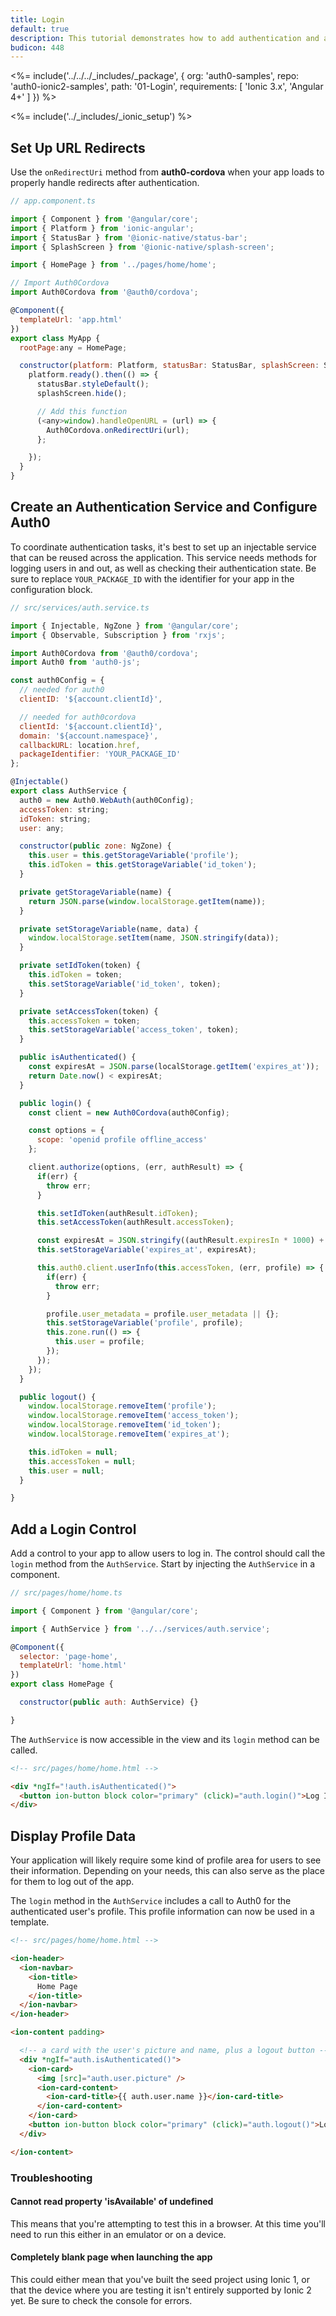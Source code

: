 ```yaml
---
title: Login
default: true
description: This tutorial demonstrates how to add authentication and authorization to an Ionic 2+ app
budicon: 448
---
```


<%= include('../../../_includes/_package', {
  org: 'auth0-samples',
  repo: 'auth0-ionic2-samples',
  path: '01-Login',
  requirements: [
    'Ionic 3.x',
    'Angular 4+'
  ]
}) %>

<%= include('../_includes/_ionic_setup') %>

## Set Up URL Redirects

Use the `onRedirectUri` method from **auth0-cordova** when your app loads to properly handle redirects after authentication.

```js
// app.component.ts

import { Component } from '@angular/core';
import { Platform } from 'ionic-angular';
import { StatusBar } from '@ionic-native/status-bar';
import { SplashScreen } from '@ionic-native/splash-screen';

import { HomePage } from '../pages/home/home';

// Import Auth0Cordova
import Auth0Cordova from '@auth0/cordova';

@Component({
  templateUrl: 'app.html'
})
export class MyApp {
  rootPage:any = HomePage;

  constructor(platform: Platform, statusBar: StatusBar, splashScreen: SplashScreen) {
    platform.ready().then(() => {
      statusBar.styleDefault();
      splashScreen.hide();

      // Add this function
      (<any>window).handleOpenURL = (url) => {
        Auth0Cordova.onRedirectUri(url);
      };

    });
  }
}
```

## Create an Authentication Service and Configure Auth0

To coordinate authentication tasks, it's best to set up an injectable service that can be reused across the application. This service needs methods for logging users in and out, as well as checking their authentication state. Be sure to replace `YOUR_PACKAGE_ID` with the identifier for your app in the configuration block.

```js
// src/services/auth.service.ts

import { Injectable, NgZone } from '@angular/core';
import { Observable, Subscription } from 'rxjs';

import Auth0Cordova from '@auth0/cordova';
import Auth0 from 'auth0-js';

const auth0Config = {
  // needed for auth0
  clientID: '${account.clientId}',

  // needed for auth0cordova
  clientId: '${account.clientId}',
  domain: '${account.namespace}',
  callbackURL: location.href,
  packageIdentifier: 'YOUR_PACKAGE_ID'
};

@Injectable()
export class AuthService {
  auth0 = new Auth0.WebAuth(auth0Config);
  accessToken: string;
  idToken: string;
  user: any;

  constructor(public zone: NgZone) {
    this.user = this.getStorageVariable('profile');
    this.idToken = this.getStorageVariable('id_token');
  }

  private getStorageVariable(name) {
    return JSON.parse(window.localStorage.getItem(name));
  }

  private setStorageVariable(name, data) {
    window.localStorage.setItem(name, JSON.stringify(data));
  }

  private setIdToken(token) {
    this.idToken = token;
    this.setStorageVariable('id_token', token);
  }

  private setAccessToken(token) {
    this.accessToken = token;
    this.setStorageVariable('access_token', token);
  }

  public isAuthenticated() {
    const expiresAt = JSON.parse(localStorage.getItem('expires_at'));
    return Date.now() < expiresAt;
  }

  public login() {
    const client = new Auth0Cordova(auth0Config);

    const options = {
      scope: 'openid profile offline_access'
    };

    client.authorize(options, (err, authResult) => {
      if(err) {
        throw err;
      }

      this.setIdToken(authResult.idToken);
      this.setAccessToken(authResult.accessToken);

      const expiresAt = JSON.stringify((authResult.expiresIn * 1000) + new Date().getTime());
      this.setStorageVariable('expires_at', expiresAt);

      this.auth0.client.userInfo(this.accessToken, (err, profile) => {
        if(err) {
          throw err;
        }

        profile.user_metadata = profile.user_metadata || {};
        this.setStorageVariable('profile', profile);
        this.zone.run(() => {
          this.user = profile;
        });
      });
    });
  }

  public logout() {
    window.localStorage.removeItem('profile');
    window.localStorage.removeItem('access_token');
    window.localStorage.removeItem('id_token');
    window.localStorage.removeItem('expires_at');

    this.idToken = null;
    this.accessToken = null;
    this.user = null;
  }

}
```

## Add a Login Control

Add a control to your app to allow users to log in. The control should call the `login` method from the `AuthService`. Start by injecting the `AuthService` in a component.

```js
// src/pages/home/home.ts

import { Component } from '@angular/core';

import { AuthService } from '../../services/auth.service';

@Component({
  selector: 'page-home',
  templateUrl: 'home.html'
})
export class HomePage {

  constructor(public auth: AuthService) {}

}
```

The `AuthService` is now accessible in the view and its `login` method can be called.

```html
<!-- src/pages/home/home.html -->

<div *ngIf="!auth.isAuthenticated()">
  <button ion-button block color="primary" (click)="auth.login()">Log In</button>
</div>
```

## Display Profile Data

Your application will likely require some kind of profile area for users to see their information. Depending on your needs, this can also serve as the place for them to log out of the app.

The `login` method in the `AuthService` includes a call to Auth0 for the authenticated user's profile. This profile information can now be used in a template.

```html
<!-- src/pages/home/home.html -->

<ion-header>
  <ion-navbar>
    <ion-title>
      Home Page
    </ion-title>
  </ion-navbar>
</ion-header>

<ion-content padding>

  <!-- a card with the user's picture and name, plus a logout button -->
  <div *ngIf="auth.isAuthenticated()">
    <ion-card>
      <img [src]="auth.user.picture" />
      <ion-card-content>
        <ion-card-title>{{ auth.user.name }}</ion-card-title>
      </ion-card-content>
    </ion-card>
    <button ion-button block color="primary" (click)="auth.logout()">Logout</button>
  </div>

</ion-content>
```

### Troubleshooting

#### Cannot read property 'isAvailable' of undefined

This means that you're attempting to test this in a browser. At this time you'll need to run this either in an emulator or on a device.

#### Completely blank page when launching the app

This could either mean that you've built the seed project using Ionic 1, or that the device where you are testing it isn't entirely supported by Ionic 2 yet. Be sure to check the console for errors.
